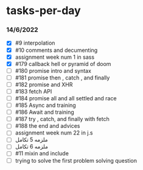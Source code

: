 # tasks-per-day
### 14/6/2022
- [x] #9 interpolation
- [x] #10 comments and decumenting
- [x] assignment week num 1 in sass
- [x] #179 callback hell or pyramid of doom
- [ ] #180 promise intro and syntax
- [ ] #181 promise then , catch , and finally
- [ ] #182 promise and XHR
- [ ] #183 fetch API
- [ ] #184 promise all and all settled and race
- [ ] #185 Async and training
- [ ] #186 Await and training
- [ ] #187 try , catch, and finally with fetch
- [ ] #188 the end and advices
- [ ] assignment week num 22 in j.s
- [ ] ملزمه 5 تكامل
- [ ] ملزمه 6 تكامل
- [ ] #11 mixin and include
- [ ] trying to solve the first problem solving question
